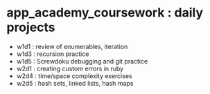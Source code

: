 # app_academy_coursework : daily projects

* w1d1 : review of enumerables, iteration
* w1d3 : recursion practice
* w1d5 : Screwdoku debugging and git practice
* w2d1 : creating custom errors in ruby
* w2d4 : time/space complexity exercises
* w2d5 : hash sets, linked lists, hash maps